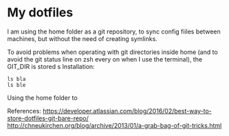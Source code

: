 # My dotfiles

I am using the home folder as a git repository, to sync config fiiles between machines, but without the need of creating symlinks.

To avoid problems when operating with git directories inside home (and to avoid the git status line on zsh every on when I use the terminal), the GIT_DIR is  stored s
Installation:

```
ls bla
ls ble
```

Using the home folder to 


References:
https://developer.atlassian.com/blog/2016/02/best-way-to-store-dotfiles-git-bare-repo/
http://chneukirchen.org/blog/archive/2013/01/a-grab-bag-of-git-tricks.html



